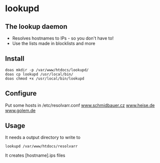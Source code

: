 # lookupd

## The lookup daemon

* Resolves hostnames to IPs - so you don't have to!
* Use the lists made in blocklists and more

## Install
```
doas mkdir -p /var/www/htdocs/lookupd/
doas cp lookupd /usr/local/bin/
doas chmod +x /usr/local/bin/lookupd
```

## Configure
Put some hosts in /etc/resolvarr.conf
www.schmidbauer.cz
www.heise.de
www.golem.de


## Usage
It needs a output directory to write to

`lookupd /var/www/htdocs/resolvarr`

It creates [hostname].ips files
